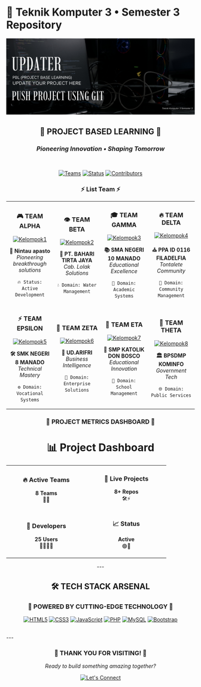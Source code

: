 # 🌌 Teknik Komputer 3 • Semester 3 Repository

<div align="center">

![Project Banner](https://raw.githubusercontent.com/BaryonDev/PBL-Updater/main/upt.png)

<h2>🚀 <strong>PROJECT BASED LEARNING</strong> 🚀</h2>
<h3><em>Pioneering Innovation • Shaping Tomorrow</em></h3>

<br>

[![Teams](https://img.shields.io/badge/🔥_TEAMS-8-FF6B6B.svg?style=for-the-badge&labelColor=000000)](https://github.com/BaryonDev)
[![Status](https://img.shields.io/badge/⚡_STATUS-ACTIVE-00FF88.svg?style=for-the-badge&labelColor=000000)](https://github.com/BaryonDev)
[![Contributors](https://img.shields.io/badge/👥_DEVELOPERS-25-6C5CE7.svg?style=for-the-badge&labelColor=000000)](https://github.com/BaryonDev)

<div align="center">

### ⚡ **List Team** ⚡

</div>

<table align="center" width="100%">
<tr>
<td align="center" width="25%">

### 🎮 **TEAM ALPHA**
[![Kelompok1](https://img.shields.io/badge/EXPLORE-PROJECT-FF6B6B?style=for-the-badge&logo=rocket&logoColor=white)](https://github.com/BaryonDev/Kelompok1-PBL)

**🎯 Nintau apasto**  
*Pioneering breakthrough solutions*

`🔥 Status: Active Development`

</td>
<td align="center" width="25%">

### 👁️ **TEAM BETA**
[![Kelompok2](https://img.shields.io/badge/EXPLORE-PROJECT-4ECDC4?style=for-the-badge&logo=water&logoColor=white)](https://github.com/BaryonDev/Kelompok2-PBL)

**🌊 PT. BAHARI TIRTA JAYA**  
*Cab. Lolak Solutions*

`💧 Domain: Water Management`

</td>
<td align="center" width="25%">

### 🎓 **TEAM GAMMA**
[![Kelompok3](https://img.shields.io/badge/EXPLORE-PROJECT-45B7D1?style=for-the-badge&logo=academic-cap&logoColor=white)](https://github.com/BaryonDev/Kelompok3-PBL)

**📚 SMA NEGERI 10 MANADO**  
*Educational Excellence*

`🎯 Domain: Academic Systems`

</td>
<td align="center" width="25%">

### 🔥 **TEAM DELTA**
[![Kelompok4](https://img.shields.io/badge/EXPLORE-PROJECT-F9CA24?style=for-the-badge&logo=church&logoColor=white)](https://github.com/BaryonDev/Kelompok4-PBL)

**⛪ PPA ID 0116 FILADELFIA**  
*Tontalete Community*

`🙏 Domain: Community Management`

</td>
</tr>
<tr>
<td align="center" width="25%">

### ⚡ **TEAM EPSILON**
[![Kelompok5](https://img.shields.io/badge/EXPLORE-PROJECT-A55EEA?style=for-the-badge&logo=tools&logoColor=white)](https://github.com/BaryonDev/Kelompok5-PBL)

**🛠️ SMK NEGERI 8 MANADO**  
*Technical Mastery*

`⚙️ Domain: Vocational Systems`

</td>
<td align="center" width="25%">

### 🌟 **TEAM ZETA**
[![Kelompok6](https://img.shields.io/badge/EXPLORE-PROJECT-26DE81?style=for-the-badge&logo=store&logoColor=white)](https://github.com/BaryonDev/Kelompok6-PBL)

**🏪 UD.ARIFRI**  
*Business Intelligence*

`💼 Domain: Enterprise Solutions`

</td>
<td align="center" width="25%">

### 🚀 **TEAM ETA**
[![Kelompok7](https://img.shields.io/badge/EXPLORE-PROJECT-FD79A8?style=for-the-badge&logo=graduation-cap&logoColor=white)](https://github.com/BaryonDev/Kelompok7-PBL)

**🎒 SMP KATOLIK DON BOSCO**  
*Educational Innovation*

`📖 Domain: School Management`

</td>
<td align="center" width="25%">

### 💎 **TEAM THETA**
[![Kelompok8](https://img.shields.io/badge/EXPLORE-PROJECT-2D3436?style=for-the-badge&logo=government&logoColor=white)](https://github.com/BaryonDev/Kelompok8-PBL)

**🏛️ BPSDMP KOMINFO**  
*Government Tech*

`🌐 Domain: Public Services`

</td>
</tr>
</table>

<div align="center">

### 🎯 **PROJECT METRICS DASHBOARD** 🎯

</div>

# 📊 Project Dashboard

<div align="center">

<table>
<tr>
<td width="200" align="center">

### 🔥 Active Teams  
**8 Teams**  
🚀💪  

</td>
<td width="200" align="center">

### 💎 Live Projects  
**8+ Repos**  
🛠️⚡  

</td>
</tr>
<tr>
<td width="200" align="center">

### 👥 Developers  
**25 Users**  
👨‍💻👩‍💻  

</td>
<td width="200" align="center">

### 📈 Status  
**Active**  
🟢🎯  

</td>
</tr>
</table>

</div>
---

## 🛠️ **TECH STACK ARSENAL**

<div align="center">

### 💪 **POWERED BY CUTTING-EDGE TECHNOLOGY** 💪

[![HTML5](https://img.shields.io/badge/HTML5-E34F26?style=for-the-badge&logo=html5&logoColor=white)]()
[![CSS3](https://img.shields.io/badge/CSS3-1572B6?style=for-the-badge&logo=css3&logoColor=white)]()
[![JavaScript](https://img.shields.io/badge/JavaScript-F7DF1E?style=for-the-badge&logo=javascript&logoColor=black)]()
[![PHP](https://img.shields.io/badge/PHP-777BB4?style=for-the-badge&logo=php&logoColor=white)]()
[![MySQL](https://img.shields.io/badge/MySQL-00000F?style=for-the-badge&logo=mysql&logoColor=white)]()
[![Bootstrap](https://img.shields.io/badge/Bootstrap-563D7C?style=for-the-badge&logo=bootstrap&logoColor=white)]()

</div>

<br>


</div>
---


<div align="center">

### 🎉 **THANK YOU FOR VISITING!** 🎉

*Ready to build something amazing together?*

[![Let's Connect](https://img.shields.io/badge/🤝_LET'S_CONNECT-JOIN_US-FF6B6B?style=for-the-badge&labelColor=000000)](https://github.com/BaryonDev)

</div>
